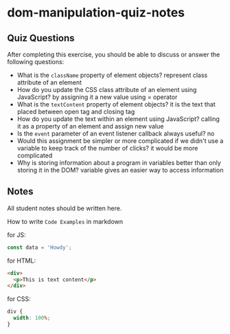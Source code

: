 # dom-manipulation-quiz-notes

## Quiz Questions

After completing this exercise, you should be able to discuss or answer the following questions:

- What is the `className` property of element objects?
  represent class attribute of an element
- How do you update the CSS class attribute of an element using JavaScript?
  by assigning it a new value using = operator
- What is the `textContent` property of element objects?
  it is the text that placed between open tag and closing tag
- How do you update the text within an element using JavaScript?
  calling it as a property of an element and assign new value
- Is the `event` parameter of an event listener callback always useful?
  no
- Would this assignment be simpler or more complicated if we didn't use a variable to keep track of the number of clicks?
  it would be more complicated
- Why is storing information about a program in variables better than only storing it in the DOM?
  variable gives an easier way to access information

## Notes

All student notes should be written here.

How to write `Code Examples` in markdown

for JS:

```javascript
const data = 'Howdy';
```

for HTML:

```html
<div>
  <p>This is text content</p>
</div>
```

for CSS:

```css
div {
  width: 100%;
}
```
